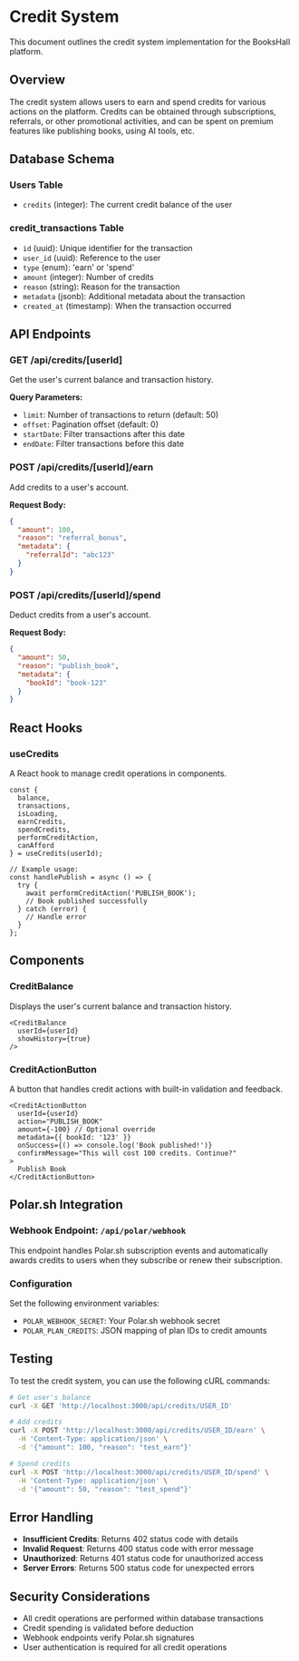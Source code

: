 # Credit System

This document outlines the credit system implementation for the BooksHall platform.

## Overview

The credit system allows users to earn and spend credits for various actions on the platform. Credits can be obtained through subscriptions, referrals, or other promotional activities, and can be spent on premium features like publishing books, using AI tools, etc.

## Database Schema

### Users Table
- `credits` (integer): The current credit balance of the user

### credit_transactions Table
- `id` (uuid): Unique identifier for the transaction
- `user_id` (uuid): Reference to the user
- `type` (enum): 'earn' or 'spend'
- `amount` (integer): Number of credits
- `reason` (string): Reason for the transaction
- `metadata` (jsonb): Additional metadata about the transaction
- `created_at` (timestamp): When the transaction occurred

## API Endpoints

### GET /api/credits/[userId]
Get the user's current balance and transaction history.

**Query Parameters:**
- `limit`: Number of transactions to return (default: 50)
- `offset`: Pagination offset (default: 0)
- `startDate`: Filter transactions after this date
- `endDate`: Filter transactions before this date

### POST /api/credits/[userId]/earn
Add credits to a user's account.

**Request Body:**
```json
{
  "amount": 100,
  "reason": "referral_bonus",
  "metadata": {
    "referralId": "abc123"
  }
}
```

### POST /api/credits/[userId]/spend
Deduct credits from a user's account.

**Request Body:**
```json
{
  "amount": 50,
  "reason": "publish_book",
  "metadata": {
    "bookId": "book-123"
  }
}
```

## React Hooks

### useCredits
A React hook to manage credit operations in components.

```tsx
const { 
  balance, 
  transactions, 
  isLoading, 
  earnCredits, 
  spendCredits,
  performCreditAction,
  canAfford
} = useCredits(userId);

// Example usage:
const handlePublish = async () => {
  try {
    await performCreditAction('PUBLISH_BOOK');
    // Book published successfully
  } catch (error) {
    // Handle error
  }
};
```

## Components

### CreditBalance
Displays the user's current balance and transaction history.

```tsx
<CreditBalance 
  userId={userId} 
  showHistory={true} 
/>
```

### CreditActionButton
A button that handles credit actions with built-in validation and feedback.

```tsx
<CreditActionButton
  userId={userId}
  action="PUBLISH_BOOK"
  amount={-100} // Optional override
  metadata={{ bookId: '123' }}
  onSuccess={() => console.log('Book published!')}
  confirmMessage="This will cost 100 credits. Continue?"
>
  Publish Book
</CreditActionButton>
```

## Polar.sh Integration

### Webhook Endpoint: `/api/polar/webhook`

This endpoint handles Polar.sh subscription events and automatically awards credits to users when they subscribe or renew their subscription.

### Configuration
Set the following environment variables:
- `POLAR_WEBHOOK_SECRET`: Your Polar.sh webhook secret
- `POLAR_PLAN_CREDITS`: JSON mapping of plan IDs to credit amounts

## Testing

To test the credit system, you can use the following cURL commands:

```bash
# Get user's balance
curl -X GET 'http://localhost:3000/api/credits/USER_ID'

# Add credits
curl -X POST 'http://localhost:3000/api/credits/USER_ID/earn' \
  -H 'Content-Type: application/json' \
  -d '{"amount": 100, "reason": "test_earn"}'

# Spend credits
curl -X POST 'http://localhost:3000/api/credits/USER_ID/spend' \
  -H 'Content-Type: application/json' \
  -d '{"amount": 50, "reason": "test_spend"}'
```

## Error Handling

- **Insufficient Credits**: Returns 402 status code with details
- **Invalid Request**: Returns 400 status code with error message
- **Unauthorized**: Returns 401 status code for unauthorized access
- **Server Errors**: Returns 500 status code for unexpected errors

## Security Considerations

- All credit operations are performed within database transactions
- Credit spending is validated before deduction
- Webhook endpoints verify Polar.sh signatures
- User authentication is required for all credit operations
